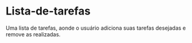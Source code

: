 # Lista-de-tarefas
Uma lista de tarefas, aonde o usuário adiciona suas tarefas desejadas e remove as realizadas.
